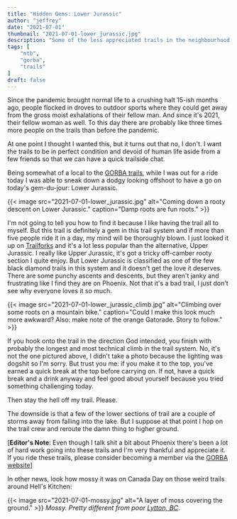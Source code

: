 ```yaml
---
title: "Hidden Gems: Lower Jurassic"
author: "jeffrey"
date: "2021-07-01"
thumbnail: "2021-07-01-lower_jurassic.jpg"
description: "Some of the less appreciated trails in the neighbourhood."
tags: [
    "mtb",
    "gorba",
    "trails"
]
draft: false
---
```


Since the pandemic brought normal life to a crushing halt 15-ish months ago, people flocked in droves to outdoor sports where they could get away from the gross moist exhalations of their fellow man. And since it's 2021, their fellow woman as well. To this day there are probably like three times more people on the trails than before the pandemic.

At one point I thought I wanted this, but it turns out that no, I don't. I want the trails to be in perfect condition and devoid of human life aside from a few friends so that we can have a quick trailside chat.

Being somewhat of a local to the [GORBA trails](https://www.gorba.ca), while I was out for a ride today I was able to sneak down a dodgy looking offshoot to have a go on today's gem-du-jour: Lower Jurassic.

{{< image src="2021-07-01-lower_jurassic.jpg" alt="Coming down a rooty descent on Lower Jurassic." caption="Damp roots are fun roots." >}}

I'm not going to tell you how to find it because I like having the trail all to myself. But this trail is definitely a gem in this trail system and if more than five people ride it in a day, my mind will be thoroughly blown. I just looked it up on [Trailforks](https://www.trailforks.com) and it's a lot less popular than the alternative, Upper Jurassic. I really like Upper Jurassic, it's got a tricky off-camber rooty section I quite enjoy. But Lower Jurassic is classified as one of the few black diamond trails in this system and it doesn't get the love it deserves. There are some punchy ascents and descents, but they aren't janky and frustrating like I find they are on Phoenix. Not that it's a bad trail, I just don't see why everyone loves it so much.

{{< image src="2021-07-01-lower_jurassic_climb.jpg" alt="Climbing over some roots on a mountain bike." caption="Could I make this look much more awkward? Also: make note of the orange Gatorade. Story to follow." >}}

If you hook onto the trail in the direction God intended, you finish with probably the longest and most technical climb in the trail system. No, it's not the one pictured above, I didn't take a photo because the lighting was dogshit so I'm sorry. But trust you me: if you make it to the top, you've earned a quick break at the top before carrying on. If not, have a quick break and a drink anyway and feel good about yourself because you tried something challenging today.

Then stay the hell off my trail. Please.

The downside is that a few of the lower sections of trail are a couple of storms away from falling into the lake. But I suppose at that point I hop on the trail crew and reroute the damn thing to higher ground.

[**Editor's Note**: Even though I talk shit a bit about Phoenix there's been a lot of hard work going into these trails and I'm very thankful and appreciate it. If you ride these trails, please consider becoming a member via the [GORBA website](https://www.gorba.ca)]

In other news, look how mossy it was on Canada Day on those weird trails around Hell's Kitchen:

{{< image src="2021-07-01-mossy.jpg" alt="A layer of moss covering the ground." >}} <span style="font-size: 0.9rem;">*Mossy. Pretty different from poor [Lytton, BC](https://www.cbc.ca/news/canada/british-columbia/bc-wildfires-lytton-july-1-2021-1.6087311)*.</span>